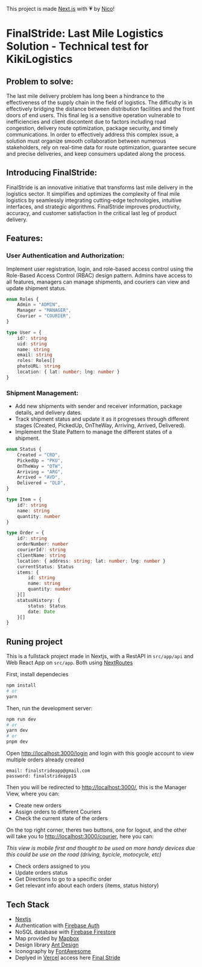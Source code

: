 This project is made [Next.js](https://nextjs.org/) with 💗 by [Nico](https://github.com/nsforero10)!

# FinalStride: Last Mile Logistics Solution - Technical test for KikiLogistics

## Problem to solve:

The last mile delivery problem has long been a hindrance to the effectiveness of the supply chain in the field of logistics. The difficulty is in effectively bridging the distance between distribution facilities and the front doors of end users. This final leg is a sensitive operation vulnerable to inefficiencies and client discontent due to factors including road congestion, delivery route optimization, package security, and timely communications. In order to effectively address this complex issue, a solution must organize smooth collaboration between numerous stakeholders, rely on real-time data for route optimization, guarantee secure and precise deliveries, and keep consumers updated along the process.

## Introducing FinalStride:

FinalStride is an innovative initiative that transforms last mile delivery in the logistics sector. It simplifies and optimizes the complexity of final mile logistics by seamlessly integrating cutting-edge technologies, intuitive interfaces, and strategic algorithms. FinalStride improves productivity, accuracy, and customer satisfaction in the critical last leg of product delivery.

## Features:

### User Authentication and Authorization:

Implement user registration, login, and role-based access control using the Role-Based Access Control (RBAC) design pattern. Admins have access to all features, managers can manage shipments, and couriers can view and update shipment status.

```typescript
enum Roles {
    Admin = "ADMIN",
    Manager = "MANAGER",
    Courier = "COURIER",
}

type User = {
    id?: string
    uid: string
    name: string
    email: string
    roles: Roles[]
    photoURL: string
    location: { lat: number; lng: number }
}
```

### Shipment Management:

-   Add new shipments with sender and receiver information, package details, and delivery dates.
-   Track shipment status and update it as it progresses through different stages (Created, PickedUp, OnTheWay, Arriving, Arrived, Delivered).
-   Implement the State Pattern to manage the different states of a shipment.

```typescript
enum Status {
    Created = "CRD",
    PickedUp = "PKU",
    OnTheWay = "OTW",
    Arriving = "ARG",
    Arrived = "AVD",
    Delivered = "DLD",
}

type Item = {
    id?: string
    name: string
    quantity: number
}

type Order = {
    id?: string
    orderNumber: number
    courierId?: string
    clientName: string
    location: { address: string; lat: number; lng: number }
    currentStatus: Status
    items: {
        id: string
        name: string
        quantity: number
    }[]
    statusHistory: {
        status: Status
        date: Date
    }[]
}
```

## Runing project

This is a fullstack project made in Nextjs, with a RestAPI in `src/app/api` and Web React App on `src/app`. Both using [NextRoutes](https://nextjs.org/docs/app/building-your-application/routing/dynamic-routes)

First, install dependecies

```bash
npm install
# or
yarn
```

Then, run the development server:

```bash
npm run dev
# or
yarn dev
# or
pnpm dev
```

Open [http://localhost:3000/login](http://localhost:3000/login) and login with this google account to view multiple orders already created

```
email: finalstrideapp@gmail.com
password: finalstrideapp15
```

Then you will be redirected to [http://localhost:3000/](http://localhost:3000/), this is the Manager View, where you can:

-   Create new orders
-   Assign orders to different Couriers
-   Check the current state of the orders

On the top right corner, theres two buttons, one for logout, and the other will take you to [http://localhost:3000/courier](http://localhost:3000/courier), here you can:

_This view is mobile first and thought to be used on more handy devices due this could be use on the road (driving, bycicle, motocycle, etc)_

-   Check orders assigned to you
-   Update orders status
-   Get Directions to go to a specific order
-   Get relevant info about each orders (items, status history)

## Tech Stack

-   [Nextjs](https://nextjs.org/)
-   Authentication with [Firebase Auth](https://firebase.google.com/products/auth/)
-   NoSQL database with [Firebase Firestore](https://firebase.google.com/products/firestore/)
-   Map provided by [Mapbox](https://www.mapbox.com/)
-   Design library [Ant Design](https://ant.design/)
-   Iconography by [FontAwesome](https://fontawesome.com/)
-   Deplyed in [Vercel](https://vercel.com/) access here [Final Stride](https://final-stride.vercel.app/)
